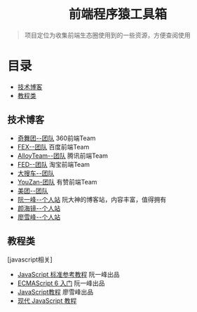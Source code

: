 <h1 align="center">前端程序猿工具箱</h1>

> 项目定位为收集前端生态圈使用到的一些资源，方便查阅使用

# 目录
- [技术博客](#技术博客)
- [教程类](#教程类)

## 技术博客

* [奇舞团--团队](https://75team.com) 360前端Team
* [FEX--团队](http://fex.baidu.com) 百度前端Team
* [AlloyTeam--团队](http://www.alloyteam.com) 腾讯前端Team
* [FED--团队](http://taobaofed.org) 淘宝前端Team
* [大搜车--团队](http://f2e.souche.com/blog/)
* [YouZan-团队](https://tech.youzan.com/tag/front-end) 有赞前端Team 
* [美团--团队](https://tech.meituan.com)
* [阮一峰--个人站](http://www.ruanyifeng.com) 阮大神的博客站，内容丰富，值得拥有
* [颜海镜--个人站](https://yanhaijing.com)
* [廖雪峰--个人站](https://www.liaoxuefeng.com)

## 教程类

[javascript相关]
 
* [JavaScript 标准参考教程](http://javascript.ruanyifeng.com) 阮一峰出品
* [ECMAScript 6 入门](http://es6.ruanyifeng.com) 阮一峰出品
* [JavaScript教程](https://www.liaoxuefeng.com/wiki/001434446689867b27157e896e74d51a89c25cc8b43bdb3000) 廖雪峰出品
* [现代 JavaScript 教程](https://zh.javascript.info)







